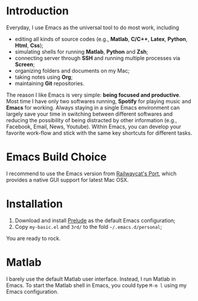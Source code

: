 # Introduction
Everyday, I use Emacs as the universal tool to do most work, including
- editing all kinds of source codes (e.g., **Matlab**, **C/C++**, **Latex**, **Python**, **Html**, **Css**);
- simulating shells for running **Matlab**, **Python** and **Zsh**;
- connecting server through **SSH** and running multiple processes via **Screen**;
- organizing folders and documents on my Mac;
- taking notes using **Org**;
- maintaining **Git** repositories.

The reason I like Emacs is very simple: **being focused and
productive**. Most time I have only two softwares running, **Spotify**
for playing music and **Emacs** for working. Always staying in a
single Emacs environment can largely save your time in switching
between different softwares and reducing the possibility of being
distracted by other information (e.g., Facebook, Email, News,
Youtube). Within Emacs, you can develop your favorite work-flow and
stick with the same key shortcuts for different tasks.

<!-- As a software being developed for 30 years, -->
<!-- Emacs can offer your great tools to finish your work in very efficient way. -->

# Emacs Build Choice
I recommend to use the Emacs version from
[Railwaycat's Port](https://github.com/railwaycat/emacs-mac-port),
which provides a native GUI support for latest Mac OSX.

# Installation
1. Download and install [Prelude](https://github.com/bbatsov/prelude) as the default Emacs configuration;
2. Copy `my-basic.el` and `3rd/` to the fold `~/.emacs.d/personal`;

You are ready to rock.

<!-- # Terminal -->
<!-- Couple the macro with a terminal embedded in your editor, and you're poised to be the most powerful developer in the office. Once your terminal is contained within your editor (and once you've spawned several simultaneous terminals in there too), you'll realize you no longer have reason to live outside the editor (though your spouse may disagree). -->

# Matlab
I barely use the default Matlab user interface. Instead, I run Matlab in Emacs.
To start the Matlab shell in Emacs, you could type `M-m l` using my Emacs configuration.

